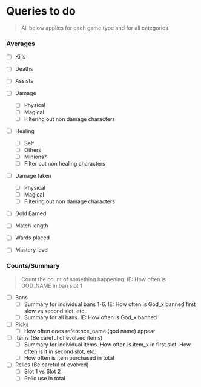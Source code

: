 # Queries to do

> All below applies for each game type and for all categories

### Averages
- [ ] Kills
- [ ] Deaths
- [ ] Assists
- [ ] Damage
    - [ ] Physical
    - [ ] Magical
    - [ ] Filtering out non damage characters
- [ ] Healing
    - [ ] Self
    - [ ] Others
    - [ ] Minions?
    - [ ] Filter out non healing characters
- [ ] Damage taken
    - [ ] Physical
    - [ ] Magical
    - [ ] Filtering out non damage characters
- [ ] Gold Earned
- [ ] Match length
- [ ] Wards placed
- [ ] Mastery level


### Counts/Summary
> Count the count of something happening. IE: How often is GOD_NAME in ban slot 1

- [ ] Bans
    - [ ] Summary for individual bans 1-6. IE: How often is God_x banned first slow vs second slot, etc.
    - [ ] Summary for all bans. IE: How often is God_x banned
- [ ] Picks
    - [ ] How often does reference_name (god name) appear
- [ ] Items (Be careful of evolved items)
    - [ ] Summary for individual items. How often is item_x in first slot. How often is it in second slot, etc.
    - [ ] How often is item purchased in total
- [ ] Relics (Be careful of evolved)
    - [ ] Slot 1 vs Slot 2
    - [ ] Relic use in total